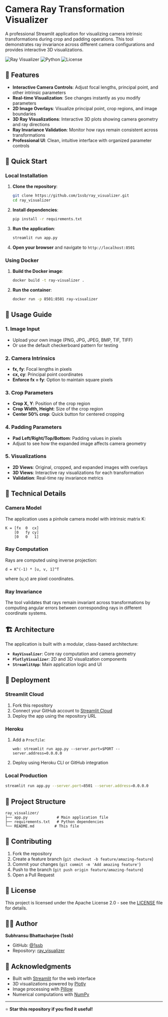 # Camera Ray Transformation Visualizer

A professional Streamlit application for visualizing camera intrinsic transformations during crop and padding operations. This tool demonstrates ray invariance across different camera configurations and provides interactive 3D visualizations.

![Ray Visualizer](https://img.shields.io/badge/Streamlit-FF4B4B?style=for-the-badge&logo=streamlit&logoColor=white)
![Python](https://img.shields.io/badge/Python-3.8+-blue.svg)
![License](https://img.shields.io/badge/License-Apache%202.0-green.svg)

## 🌟 Features

- **Interactive Camera Controls**: Adjust focal lengths, principal point, and other intrinsic parameters
- **Real-time Visualization**: See changes instantly as you modify parameters
- **2D Image Overlays**: Visualize principal point, crop regions, and image boundaries
- **3D Ray Visualizations**: Interactive 3D plots showing camera geometry and ray directions
- **Ray Invariance Validation**: Monitor how rays remain consistent across transformations
- **Professional UI**: Clean, intuitive interface with organized parameter controls

## 🚀 Quick Start

### Local Installation

1. **Clone the repository**:
   ```bash
   git clone https://github.com/1ssb/ray_visualizer.git
   cd ray_visualizer
   ```

2. **Install dependencies**:
   ```bash
   pip install -r requirements.txt
   ```

3. **Run the application**:
   ```bash
   streamlit run app.py
   ```

4. **Open your browser** and navigate to `http://localhost:8501`

### Using Docker

1. **Build the Docker image**:
   ```bash
   docker build -t ray-visualizer .
   ```

2. **Run the container**:
   ```bash
   docker run -p 8501:8501 ray-visualizer
   ```

## 📖 Usage Guide

### 1. Image Input
- Upload your own image (PNG, JPG, JPEG, BMP, TIF, TIFF)
- Or use the default checkerboard pattern for testing

### 2. Camera Intrinsics
- **fx, fy**: Focal lengths in pixels
- **cx, cy**: Principal point coordinates
- **Enforce fx = fy**: Option to maintain square pixels

### 3. Crop Parameters
- **Crop X, Y**: Position of the crop region
- **Crop Width, Height**: Size of the crop region
- **Center 50% crop**: Quick button for centered cropping

### 4. Padding Parameters
- **Pad Left/Right/Top/Bottom**: Padding values in pixels
- Adjust to see how the expanded image affects camera geometry

### 5. Visualizations
- **2D Views**: Original, cropped, and expanded images with overlays
- **3D Views**: Interactive ray visualizations for each transformation
- **Validation**: Real-time ray invariance metrics

## 🔧 Technical Details

### Camera Model
The application uses a pinhole camera model with intrinsic matrix K:
```
K = [fx  0  cx]
    [0   fy cy]
    [0   0   1]
```

### Ray Computation
Rays are computed using inverse projection:
```
d = K^(-1) * [u, v, 1]^T
```
where (u,v) are pixel coordinates.

### Ray Invariance
The tool validates that rays remain invariant across transformations by computing angular errors between corresponding rays in different coordinate systems.

## 🏗️ Architecture

The application is built with a modular, class-based architecture:

- **`RayVisualizer`**: Core ray computation and camera geometry
- **`PlotlyVisualizer`**: 2D and 3D visualization components
- **`StreamlitApp`**: Main application logic and UI

## 🚀 Deployment

### Streamlit Cloud
1. Fork this repository
2. Connect your GitHub account to [Streamlit Cloud](https://streamlit.io/cloud)
3. Deploy the app using the repository URL

### Heroku
1. Add a `Procfile`:
   ```
   web: streamlit run app.py --server.port=$PORT --server.address=0.0.0.0
   ```
2. Deploy using Heroku CLI or GitHub integration

### Local Production
```bash
streamlit run app.py --server.port=8501 --server.address=0.0.0.0
```

## 📁 Project Structure

```
ray_visualizer/
├── app.py             # Main application file
├── requirements.txt   # Python dependencies
└── README.md         # This file
```

## 🤝 Contributing

1. Fork the repository
2. Create a feature branch (`git checkout -b feature/amazing-feature`)
3. Commit your changes (`git commit -m 'Add amazing feature'`)
4. Push to the branch (`git push origin feature/amazing-feature`)
5. Open a Pull Request

## 📄 License

This project is licensed under the Apache License 2.0 - see the [LICENSE](LICENSE) file for details.

## 👨‍💻 Author

**Subhransu Bhattacharjee (1ssb)**
- GitHub: [@1ssb](https://github.com/1ssb)
- Repository: [ray_visualizer](https://github.com/1ssb/ray_visualizer)

## 🙏 Acknowledgments

- Built with [Streamlit](https://streamlit.io/) for the web interface
- 3D visualizations powered by [Plotly](https://plotly.com/)
- Image processing with [Pillow](https://python-pillow.org/)
- Numerical computations with [NumPy](https://numpy.org/)

---

⭐ **Star this repository if you find it useful!**

